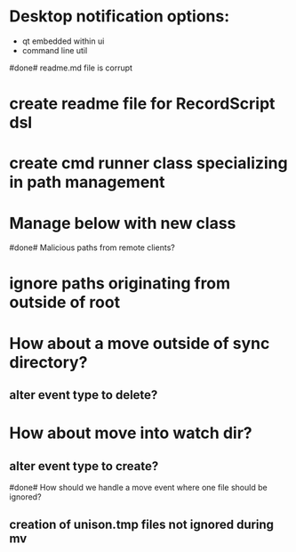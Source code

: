 # Desktop notification options:
- qt embedded within ui
- command line util

#done# readme.md file is corrupt

# create readme file for RecordScript dsl

# create cmd runner class specializing in path management

# Manage below with new class

#done# Malicious paths from remote clients?
# ignore paths originating from outside of root

# How about a move outside of sync directory?
## alter event type to delete?

# How about move into watch dir?
## alter event type to create?

#done# How should we handle a move event where one file should be ignored?
## creation of unison.tmp files not ignored during mv
